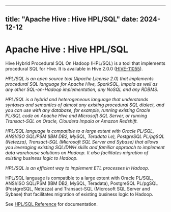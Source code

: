 ---

title: "Apache Hive : Hive HPL/SQL"
date: 2024-12-12
----------------

# Apache Hive : Hive HPL/SQL

Hive Hybrid Procedural SQL On Hadoop (HPL/SQL) is a tool that implements procedural SQL for Hive. It is available in Hive 2.0.0 ([HIVE-11055](https://issues.apache.org/jira/browse/HIVE-11055)).

*HPL/SQL is an open source tool (Apache License 2.0) that implements procedural SQL language for Apache Hive, SparkSQL, Impala as well as any other SQL-on-Hadoop implementation, any NoSQL and any RDBMS.*

*HPL/SQL is a hybrid and heterogeneous language that understands syntaxes and semantics of almost any existing procedural SQL dialect, and you can use with any database, for example, running existing Oracle PL/SQL code on Apache Hive and Microsoft SQL Server, or running Transact-SQL on Oracle, Cloudera Impala or Amazon Redshift.*

*HPL/SQL language is compatible to a large extent with Oracle PL/SQL, ANSI/ISO SQL/PSM (IBM DB2, MySQL, Teradata i.e), PostgreSQL PL/pgSQL (Netezza), Transact-SQL (Microsoft SQL Server and Sybase) that allows you leveraging existing SQL/DWH skills and familiar approach to implement data warehouse solutions on Hadoop. It also facilitates migration of existing business logic to Hadoop.*

*HPL/SQL is an efficient way to implement ETL processes in Hadoop.*

HPL/SQL language is compatible to a large extent with Oracle PL/SQL, ANSI/ISO SQL/PSM (IBM DB2, MySQL, Teradata), PostgreSQL PL/pgSQL (PostgreSQL, Netezza) and Transact-SQL (Microsoft SQL Server and Sybase) that facilitates migration of existing business logic to Hadoop.

See [HPL/SQL Reference](http://www.hplsql.org/doc) for documentation.

 

